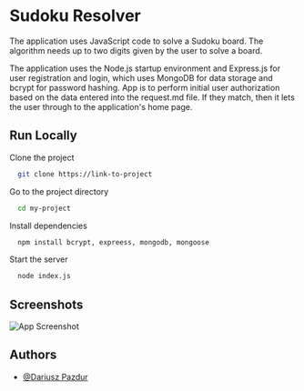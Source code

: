 
# Sudoku Resolver

The application uses JavaScript code to solve a Sudoku board. The algorithm needs up to two digits given by the user to solve a board. 

The application uses the Node.js startup environment and Express.js for user registration and login, which uses MongoDB for data storage and bcrypt for password hashing.
App is to perform initial user authorization based on the data entered into the request.md file. If they match, then it lets the user through to the application's home page.



## Run Locally

Clone the project

```bash
  git clone https://link-to-project
```

Go to the project directory

```bash
  cd my-project
```

Install dependencies

```bash
  npm install bcrypt, expreess, mongodb, mongoose
```

Start the server

```bash
  node index.js
```

## Screenshots

![App Screenshot](https://ibb.co/0VnjFpx)


## Authors

- [@Dariusz Pazdur](https://www.github.com/DariuszPazdur17)